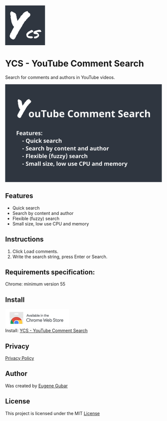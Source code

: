 [![YCS - logo](images/logo-ycs-128.png)](https://chrome.google.com/webstore/detail/pmfhcilikeembgbiadjiojgfgcfbcoaa)

# YCS - YouTube Comment Search

Search for comments and authors in YouTube videos.

[<img src="images/ycs-features.png" alt="YCS - features" width="750"/>](https://chrome.google.com/webstore/detail/pmfhcilikeembgbiadjiojgfgcfbcoaa)

## Features
* Quick search
* Search by content and author
* Flexible (fuzzy) search
* Small size, low use CPU and memory

## Instructions
1) Click Load comments.
2) Write the search string, press Enter or Search.

## Requirements specification:
Chrome: minimum version 55

## Install
[![Chrome Web Store](images/ChromeWebStore_Badge_v2_206x58.png)](https://chrome.google.com/webstore/detail/pmfhcilikeembgbiadjiojgfgcfbcoaa)\
Install: [YCS - YouTube Comment Search](https://chrome.google.com/webstore/detail/pmfhcilikeembgbiadjiojgfgcfbcoaa)

## Privacy
[Privacy Policy](agreements/Privacy-Policy.txt)

## Author
Was created by [Eugene Gubar](https://github.com/Eugene-Gubar)

## License
This project is licensed under the MIT [License](LICENSE)